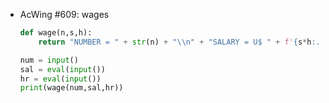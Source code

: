 -   AcWing #609: wages
    
    ```python
    def wage(n,s,h):
        return "NUMBER = " + str(n) + "\\n" + "SALARY = U$ " + f'{s*h:.2f}'
    
    num = input()
    sal = eval(input())
    hr = eval(input())
    print(wage(num,sal,hr))
    ```